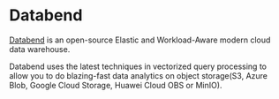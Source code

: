 # Databend

[Databend](https://github.com/datafuselabs/databend) is an open-source Elastic and Workload-Aware modern cloud data warehouse.

Databend uses the latest techniques in vectorized query processing to allow you to do blazing-fast data analytics on object storage(S3, Azure Blob, Google Cloud Storage, Huawei Cloud OBS or MinIO).
